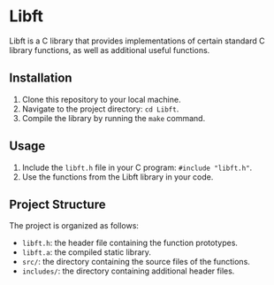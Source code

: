 # Libft
Libft is a C library that provides implementations of certain standard C library functions, as well as additional useful functions.

## Installation
1. Clone this repository to your local machine.
2. Navigate to the project directory: `cd Libft`.
3. Compile the library by running the `make` command.

## Usage
1. Include the `libft.h` file in your C program: `#include "libft.h"`.
2. Use the functions from the Libft library in your code.

## Project Structure
The project is organized as follows:
- `libft.h`: the header file containing the function prototypes.
- `libft.a`: the compiled static library.
- `src/`: the directory containing the source files of the functions.
- `includes/`: the directory containing additional header files.
